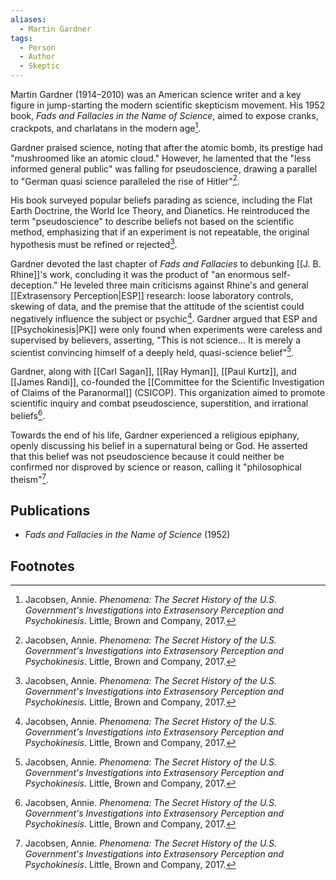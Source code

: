 ```yaml
---
aliases:
  - Martin Gardner
tags:
  - Person
  - Author
  - Skeptic
---
```

Martin Gardner (1914–2010) was an American science writer and a key figure in jump-starting the modern scientific skepticism movement. His 1952 book, *Fads and Fallacies in the Name of Science*, aimed to expose cranks, crackpots, and charlatans in the modern age[^1].

Gardner praised science, noting that after the atomic bomb, its prestige had "mushroomed like an atomic cloud." However, he lamented that the "less informed general public" was falling for pseudoscience, drawing a parallel to "German quasi science paralleled the rise of Hitler"[^1].

His book surveyed popular beliefs parading as science, including the Flat Earth Doctrine, the World Ice Theory, and Dianetics. He reintroduced the term "pseudoscience" to describe beliefs not based on the scientific method, emphasizing that if an experiment is not repeatable, the original hypothesis must be refined or rejected[^1].

Gardner devoted the last chapter of *Fads and Fallacies* to debunking [[J. B. Rhine]]'s work, concluding it was the product of "an enormous self-deception." He leveled three main criticisms against Rhine's and general [[Extrasensory Perception|ESP]] research: loose laboratory controls, skewing of data, and the premise that the attitude of the scientist could negatively influence the subject or psychic[^1]. Gardner argued that ESP and [[Psychokinesis|PK]] were only found when experiments were careless and supervised by believers, asserting, "This is not science... It is merely a scientist convincing himself of a deeply held, quasi-science belief"[^1].

Gardner, along with [[Carl Sagan]], [[Ray Hyman]], [[Paul Kurtz]], and [[James Randi]], co-founded the [[Committee for the Scientific Investigation of Claims of the Paranormal]] (CSICOP). This organization aimed to promote scientific inquiry and combat pseudoscience, superstition, and irrational beliefs[^1].

Towards the end of his life, Gardner experienced a religious epiphany, openly discussing his belief in a supernatural being or God. He asserted that this belief was not pseudoscience because it could neither be confirmed nor disproved by science or reason, calling it "philosophical theism"[^1].

## Publications
*   *Fads and Fallacies in the Name of Science* (1952)

## Footnotes
[^1]: Jacobsen, Annie. *Phenomena: The Secret History of the U.S. Government's Investigations into Extrasensory Perception and Psychokinesis*. Little, Brown and Company, 2017.
